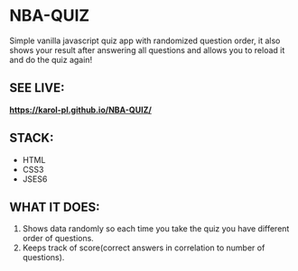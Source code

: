 # NBA-QUIZ
Simple vanilla javascript quiz app with randomized question order, it also shows your result after answering all questions and allows you to reload it and do the quiz again!

## **SEE LIVE:**
**https://karol-pl.github.io/NBA-QUIZ/**

## **STACK:**
* HTML
* CSS3
* JSES6

## **WHAT IT DOES:**
1. Shows data randomly so each time you take the quiz you have different order of questions.
2. Keeps track of score(correct answers in correlation to number of questions).

